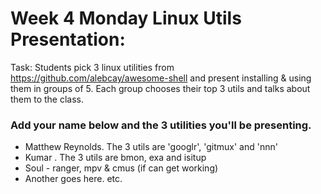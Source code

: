 # Week 4 Monday Linux Utils Presentation:

Task: Students pick 3 linux utilities from https://github.com/alebcay/awesome-shell and present installing & using them in groups of 5.
Each group chooses their top 3 utils and talks about them to the class. 

### Add your name below and the 3 utilities you'll be presenting.

* Matthew Reynolds. The 3 utils are 'googlr', 'gitmux' and 'nnn'
* Kumar . The 3 utils are bmon, exa and isitup
* Soul - ranger, mpv & cmus (if can get working)
* Another goes here. etc.

